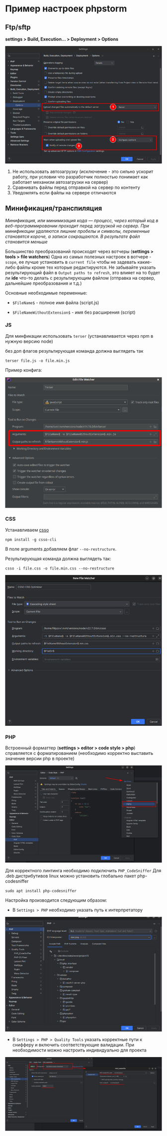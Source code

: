 # Пример настроек phpstorm

## Ftp/sftp
**settings > Build, Execution... > Deployment > Options**

![SFTP/ftp](https://github.com/FAMng/phpstorm-settings/blob/master/images/sftp.png)

1. Не использовать автозагрузку (исключение - это сильно ускорит работу, при условии что разработчик полностью понимает как работает механизм автозагрузки на сервер)
2. Сравнивать файлы перед отправкой на сервер по контенту
3. Уведомлять если файлы на сервере отличаются

## Минификация/транспиляция

_Минификация, или минимизация кода — процесс, через который код в веб-программировании проходит перед загрузкой на сервер. При минификации удаляются лишние пробелы и символы, переменные становятся короче, а записи сокращаются. В результате файл становится меньше_

Большинство преобразований происходят через вотчеры (**settings > tools > file watchers**)
Одна из самых полезных настроек в вотчере - ``` scope ```, ее лучше установить в ``` current file ``` чтобы не задевать какие-либо файлы кроме тех которые редактируются.
Не забывайте указать результирующий файл в ``` Output paths to refresh ```, это влияет на то будет ли **ide** что-то делать с результирующим файлом (отправка на сервер, дальнейшие преобразования и т.д.)

Основные необходимые переменные:

* ``` $FileName$ ``` - полное имя файла (script.js)

* ``` $FileNameWithoutExtension$ ``` - имя без расширения (script)

### JS

Для минфикации использовать ``` terser ``` (устанавливается через npm в нужную версию node)

без доп флагов результирующая команда должна выглядеть так

    terser file.js -o file.min.js

Пример конфига:

![JS Минификация](https://github.com/FAMng/phpstorm-settings/blob/master/images/js.png)

### CSS

Устанавливаем [csso](https://github.com/css/csso-cli) 

    npm install -g csso-cli

В поле arguments добавляем флаг ``` --no-restructure ```.

Результирующая команда должна выглядеть так:

    csso -i file.css -o file.min.css --no-restructure

![css Минификация](https://github.com/FAMng/phpstorm-settings/blob/master/images/css.png)

### PHP

Встроенный форматтер (**settings > editor > code style > php**) справляется с форматированием (необходимо корректно выставить значение версии php в проекте)

![php](https://github.com/FAMng/phpstorm-settings/blob/master/images/php1.png)

Для корректного линтинга необходимо подключить ```PHP_CodeSniffer```
Для .deb дистрибутивов linux можно установить глобально пакет php-codesniffer

    sudo apt install php-codesniffer

Настройка производится следующим образом:

* В ```Settings > PHP``` необходимо указать путь к интерпретатору

![php](https://github.com/FAMng/phpstorm-settings/blob/master/images/php2.png)

* В ```Settings > PHP > Quality Tools``` указать корректные пути к снифферу и включить соответствующие валидации. При необходимости можно настроить индивидуально для проекта

![php](https://github.com/FAMng/phpstorm-settings/blob/master/images/php3.png)
